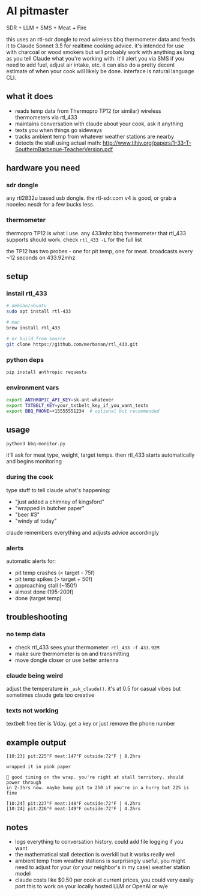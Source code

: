 # AI pitmaster
SDR + LLM + SMS + Meat + Fire

this uses an rtl-sdr dongle to read wireless bbq thermometer data and feeds it to Claude Sonnet 3.5 for realtime cooking advice. it's intended for use with charcoal or wood smokers but will probably work with anything as long as you tell Claude what you're working with. it'll alert you via SMS if you need to add fuel, adjust air intake, etc. it can also do a pretty decent estimate of when your cook will likely be done. interface is natural language CLI. 

## what it does

- reads temp data from Thermopro TP12 (or similar) wireless thermometers via rtl_433
- maintains conversation with claude about your cook, ask it anything
- texts you when things go sideways
- tracks ambient temp from whatever weather stations are nearby
- detects the stall using actual math: http://www.tlhiv.org/papers/1-33-T-SouthernBarbeque-TeacherVersion.pdf

## hardware you need

### sdr dongle
any rtl2832u based usb dongle. the rtl-sdr.com v4 is good, or grab a nooelec nesdr for a few bucks less.

### thermometer
thermopro TP12 is what i use. any 433mhz bbq thermometer that rtl_433 supports should work. check `rtl_433 -L` for the full list

the TP12 has two probes - one for pit temp, one for meat. broadcasts every ~12 seconds on 433.92mhz

## setup

### install rtl_433
```bash
# debian/ubuntu
sudo apt install rtl-433

# mac
brew install rtl_433

# or build from source
git clone https://github.com/merbanan/rtl_433.git
```

### python deps
```bash
pip install anthropic requests
```

### environment vars
```bash
export ANTHROPIC_API_KEY=sk-ant-whatever
export TXTBELT_KEY=your_txtbelt_key_if_you_want_texts
export BBQ_PHONE=+15555551234  # optional but recommended 
```

## usage

```bash
python3 bbq-monitor.py
```

it'll ask for meat type, weight, target temps. then rtl_433 starts automatically and begins monitoring

### during the cook

type stuff to tell claude what's happening:
- "just added a chimney of kingsford"
- "wrapped in butcher paper"
- "beer #3"
- "windy af today"

claude remembers everything and adjusts advice accordingly

### alerts

automatic alerts for:
- pit temp crashes (< target - 75f)
- pit temp spikes (> target + 50f)  
- approaching stall (~150f)
- almost done (195-200f)
- done (target temp)

## troubleshooting

### no temp data
- check rtl_433 sees your thermometer: `rtl_433 -f 433.92M`
- make sure thermometer is on and transmitting
- move dongle closer or use better antenna

### claude being weird
adjust the temperature in `_ask_claude()`. it's at 0.5 for casual vibes but sometimes claude gets too creative

### texts not working
textbelt free tier is 1/day. get a key or just remove the phone number

## example output
```
[10:23] pit:225°F meat:147°F outside:72°F | 8.2hrs

wrapped it in pink paper

🤖 good timing on the wrap. you're right at stall territory. should power through 
in 2-3hrs now. maybe bump pit to 250 if you're in a hurry but 225 is fine

[10:24] pit:227°F meat:148°F outside:72°F | 4.2hrs
[10:24] pit:226°F meat:149°F outside:72°F | 4.2hrs
```

## notes

- logs everything to conversation history. could add file logging if you want
- the mathematical stall detection is overkill but it works really well 
- ambient temp from weather stations is surprisingly useful, you might need to adjust for your (or your neighbor's in my case) weather station model
- claude costs like $0.50 per cook at current prices, you could very easily port this to work on your locally hosted LLM or OpenAI or w/e
